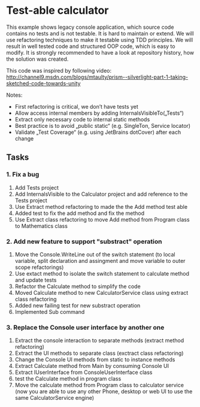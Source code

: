 # Test-able calculator

This example shows legacy console application, which source code contains no tests and is not testable. It is hard to maintain or extend. We will use refactoring techniques to make it testable using TDD principles. We will result in well tested code and structured OOP code, which is easy to modify.
It is strongly recommended to have a look at repository history, how the solution was created.

This code was inspired by following video:  http://channel9.msdn.com/blogs/mtaulty/prism--silverlight-part-1-taking-sketched-code-towards-unity

Notes:

* First refactoring is critical, we don’t have tests yet
* Allow access internal members by adding InternalsVisibleTo(„Tests“)
* Extract only necessary code to internal static methods
* Best practice is to avoid „public static“ (e.g. SingleTon, Service locator)
* Validate „Test Coverage“ (e.g. using JetBrains dotCover) after each change

## Tasks

### 1. Fix a bug

1. Add Tests project
2. Add InternalsVisible to the Calculator project and add reference to the Tests project
3. Use Extract method refactoring to made the the Add method test able
4. Added test to fix the add method and fix the method
5. Use Extract class refactoring to move Add method from Program class to Mathematics class

### 2. Add new feature to support "substract" operation

1. Move the Console.WriteLine out of the switch statement (to local variable, split declaration and assingment and move variable to outer scope refactorings)
2. Use extact method to isolate the switch statement to calculate method and update tests
3. Refactor the Calculate method to simplify the code
4. Moved Calculate method to new CalculatorService class using extract class refactoring
5. Added new failing test for new substract operation
6. Implemented Sub command

### 3. Replace the Console user interface by another one

1. Extract the console interaction to separate methods (extract method refactoring)
2. Extract the UI methods to separate class (exctract class refactoring)
3. Change the Console UI methods from static to instance methods
4. Extract Calculate method from Main by consuming Console UI
5. Extract IUserInterface from ConsoleUserInterface class
6. test the Calculate method in program class
7. Move the calculate method from Program class to calculator service (now you are able to use any other Phone, desktop or web UI to use the same CalculatorService engine)
